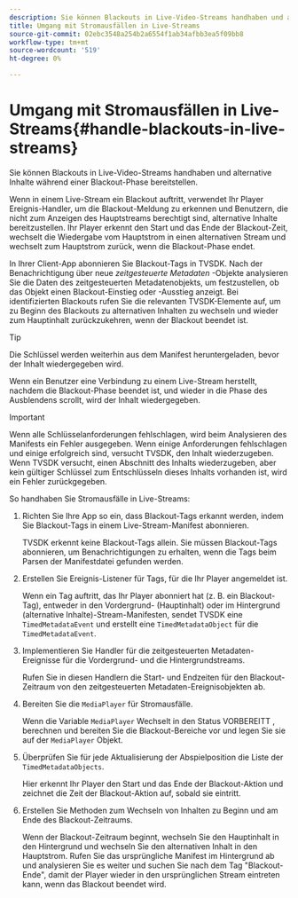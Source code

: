 ```yaml
---
description: Sie können Blackouts in Live-Video-Streams handhaben und alternative Inhalte während einer Blackout-Phase bereitstellen.
title: Umgang mit Stromausfällen in Live-Streams
source-git-commit: 02ebc3548a254b2a6554f1ab34afbb3ea5f09bb8
workflow-type: tm+mt
source-wordcount: '519'
ht-degree: 0%

---
```


# Umgang mit Stromausfällen in Live-Streams{#handle-blackouts-in-live-streams}

Sie können Blackouts in Live-Video-Streams handhaben und alternative Inhalte während einer Blackout-Phase bereitstellen.

Wenn in einem Live-Stream ein Blackout auftritt, verwendet Ihr Player Ereignis-Handler, um die Blackout-Meldung zu erkennen und Benutzern, die nicht zum Anzeigen des Hauptstreams berechtigt sind, alternative Inhalte bereitzustellen. Ihr Player erkennt den Start und das Ende der Blackout-Zeit, wechselt die Wiedergabe vom Hauptstrom in einen alternativen Stream und wechselt zum Hauptstrom zurück, wenn die Blackout-Phase endet.

In Ihrer Client-App abonnieren Sie Blackout-Tags in TVSDK. Nach der Benachrichtigung über neue *zeitgesteuerte Metadaten* -Objekte analysieren Sie die Daten des zeitgesteuerten Metadatenobjekts, um festzustellen, ob das Objekt einen Blackout-Einstieg oder -Ausstieg anzeigt. Bei identifizierten Blackouts rufen Sie die relevanten TVSDK-Elemente auf, um zu Beginn des Blackouts zu alternativen Inhalten zu wechseln und wieder zum Hauptinhalt zurückzukehren, wenn der Blackout beendet ist.

>[!TIP]
>
>Die Schlüssel werden weiterhin aus dem Manifest heruntergeladen, bevor der Inhalt wiedergegeben wird.

Wenn ein Benutzer eine Verbindung zu einem Live-Stream herstellt, nachdem die Blackout-Phase beendet ist, und wieder in die Phase des Ausblendens scrollt, wird der Inhalt wiedergegeben.

>[!IMPORTANT]
>
>Wenn alle Schlüsselanforderungen fehlschlagen, wird beim Analysieren des Manifests ein Fehler ausgegeben. Wenn einige Anforderungen fehlschlagen und einige erfolgreich sind, versucht TVSDK, den Inhalt wiederzugeben. Wenn TVSDK versucht, einen Abschnitt des Inhalts wiederzugeben, aber kein gültiger Schlüssel zum Entschlüsseln dieses Inhalts vorhanden ist, wird ein Fehler zurückgegeben.

So handhaben Sie Stromausfälle in Live-Streams:

1. Richten Sie Ihre App so ein, dass Blackout-Tags erkannt werden, indem Sie Blackout-Tags in einem Live-Stream-Manifest abonnieren.

   TVSDK erkennt keine Blackout-Tags allein. Sie müssen Blackout-Tags abonnieren, um Benachrichtigungen zu erhalten, wenn die Tags beim Parsen der Manifestdatei gefunden werden.
1. Erstellen Sie Ereignis-Listener für Tags, für die Ihr Player angemeldet ist.

   Wenn ein Tag auftritt, das Ihr Player abonniert hat (z. B. ein Blackout-Tag), entweder in den Vordergrund- (Hauptinhalt) oder im Hintergrund (alternative Inhalte)-Stream-Manifesten, sendet TVSDK eine `TimedMetadataEvent` und erstellt eine `TimedMetadataObject` für die `TimedMetadataEvent`.
1. Implementieren Sie Handler für die zeitgesteuerten Metadaten-Ereignisse für die Vordergrund- und die Hintergrundstreams.

   Rufen Sie in diesen Handlern die Start- und Endzeiten für den Blackout-Zeitraum von den zeitgesteuerten Metadaten-Ereignisobjekten ab.
1. Bereiten Sie die `MediaPlayer` für Stromausfälle.

   Wenn die Variable `MediaPlayer` Wechselt in den Status VORBEREITT , berechnen und bereiten Sie die Blackout-Bereiche vor und legen Sie sie auf der `MediaPlayer` Objekt.

1. Überprüfen Sie für jede Aktualisierung der Abspielposition die Liste der `TimedMetadataObjects`.

   Hier erkennt Ihr Player den Start und das Ende der Blackout-Aktion und zeichnet die Zeit der Blackout-Aktion auf, sobald sie eintritt.

1. Erstellen Sie Methoden zum Wechseln von Inhalten zu Beginn und am Ende des Blackout-Zeitraums.

   Wenn der Blackout-Zeitraum beginnt, wechseln Sie den Hauptinhalt in den Hintergrund und wechseln Sie den alternativen Inhalt in den Hauptstrom. Rufen Sie das ursprüngliche Manifest im Hintergrund ab und analysieren Sie es weiter und suchen Sie nach dem Tag &quot;Blackout-Ende&quot;, damit der Player wieder in den ursprünglichen Stream eintreten kann, wenn das Blackout beendet wird.
